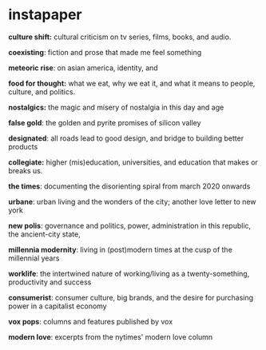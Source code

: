 # instapaper 



**culture shift:** cultural criticism on tv series, films, books, and audio. 

**coexisting**: fiction and prose that made me feel something

**meteoric rise**: on asian america, identity, and 

**food for thought:** what we eat, why we eat it, and what it means to people, culture, and politics.

**nostalgics:** the magic and misery of nostalgia in this day and age

**false gold**: the golden and pyrite promises of silicon valley

**designated**: all roads lead to good design, and bridge to building better products

**collegiate:** higher (mis)education, universities,  and education that makes or breaks us.

**the times**: documenting the disorienting spiral from march 2020 onwards

**urbane**: urban living and the wonders of the city; another love letter to new york

**new polis**: governance and politics, power, administration in this republic, the ancient-city state, 

**millennia modernity**: living in (post)modern times at the cusp of the millennial years

**worklife**: the intertwined nature of working/living as a twenty-something, productivity and success

**consumerist**: consumer culture, big brands, and the desire for purchasing power in a capitalist economy

**vox pops**: columns and features published by vox

**modern love**: excerpts from the nytimes' modern love column



